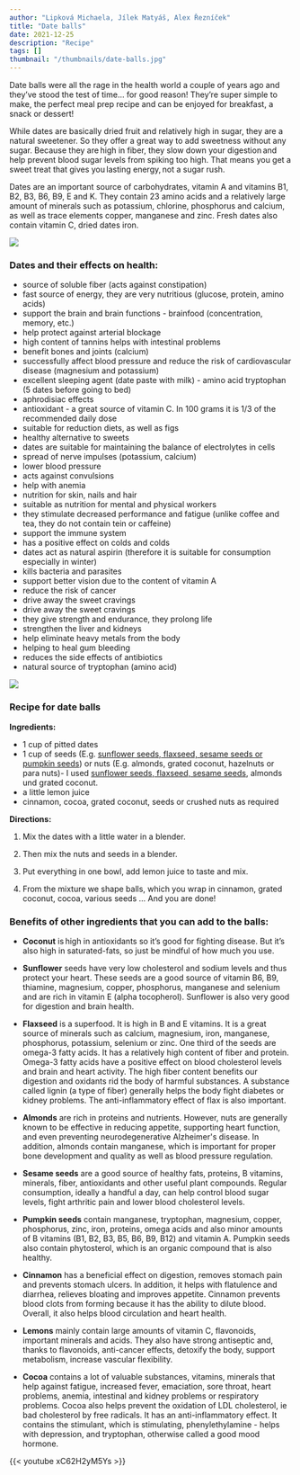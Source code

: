 ```yaml
---
author: "Lipková Michaela, Jílek Matyáš, Alex Řezníček"
title: "Date balls"
date: 2021-12-25
description: "Recipe"
tags: []
thumbnail: "/thumbnails/date-balls.jpg"
---
```


Date balls were all the rage in the health world a couple of years ago and they’ve stood the test of time… for good reason! They’re super simple to make, the perfect meal prep recipe and can be enjoyed for breakfast, a snack or dessert!

While dates are basically dried fruit and relatively high in sugar, they are a natural sweetener. So they offer a great way to add sweetness without any sugar. Because they are high in fiber, they slow down your digestion and help prevent blood sugar levels from spiking too high. That means you get a sweet treat that gives you lasting energy, not a sugar rush.

Dates are an important source of carbohydrates, vitamin A and vitamins B1, B2, B3, B6, B9, E and K. They contain 23 amino acids and a relatively large amount of minerals such as potassium, chlorine, phosphorus and calcium, as well as trace elements copper, manganese and zinc. Fresh dates also contain vitamin C, dried dates iron.

![](/images/date-balls/dates.png#center)

### Dates and their effects on health:

- source of soluble fiber (acts against constipation)
- fast source of energy, they are very nutritious (glucose, protein, amino acids)
- support the brain and brain functions - brainfood (concentration, memory, etc.)
- help protect against arterial blockage
- high content of tannins helps with intestinal problems
- benefit bones and joints (calcium)
- successfully affect blood pressure and reduce the risk of cardiovascular disease (magnesium and potassium)
- excellent sleeping agent (date paste with milk) - amino acid tryptophan (5 dates before going to bed)
- aphrodisiac effects
- antioxidant - a great source of vitamin C. In 100 grams it is 1/3 of the recommended daily dose
- suitable for reduction diets, as well as figs
- healthy alternative to sweets
- dates are suitable for maintaining the balance of electrolytes in cells
- spread of nerve impulses (potassium, calcium)
- lower blood pressure
- acts against convulsions
- help with anemia
- nutrition for skin, nails and hair
- suitable as nutrition for mental and physical workers
- they stimulate decreased performance and fatigue (unlike coffee and tea, they do not contain tein or caffeine)
- support the immune system
- has a positive effect on colds and colds
- dates act as natural aspirin (therefore it is suitable for consumption especially in winter)
- kills bacteria and parasites
- support better vision due to the content of vitamin A
- reduce the risk of cancer
- drive away the sweet cravings
- drive away the sweet cravings
- they give strength and endurance, they prolong life
- strengthen the liver and kidneys
- help eliminate heavy metals from the body
- helping to heal gum bleeding
- reduces the side effects of antibiotics
- natural source of tryptophan (amino acid)

![](/images/date-balls/balls.png#center)

### Recipe for date balls

**Ingredients:**

- 1 cup of pitted dates
- 1 cup of seeds (E.g. <u>sunflower seeds, flaxseed, sesame seeds or pumpkin seeds</u>) or nuts (E.g. almonds, grated coconut, hazelnuts or para
  nuts)- I used <u>sunflower seeds, flaxseed, sesame seeds</u>, almonds und grated coconut.
- a little lemon juice
- cinnamon, cocoa, grated coconut, seeds or crushed nuts as required

**Directions:**

1. Mix the dates with a little water in a blender.

2. Then mix the nuts and seeds in a blender.

3. Put everything in one bowl, add lemon juice to taste and mix.

4. From the mixture we shape balls, which you wrap in cinnamon, grated coconut, cocoa, various seeds ... And you are done!

### Benefits of other ingredients that you can add to the balls:

- **Coconut** is high in antioxidants so it’s good for fighting disease. But it’s also high in saturated-fats, so just be mindful of how much you use.

- **Sunflower** seeds have very low cholesterol and sodium levels and thus protect your heart. These seeds are a good source of vitamin B6, B9, thiamine, magnesium, copper, phosphorus, manganese and selenium and are rich in vitamin E (alpha tocopherol). Sunflower is also very good for digestion and brain health.

- **Flaxseed** is a superfood. It is high in B and E vitamins. It is a great source of minerals such as calcium, magnesium, iron, manganese, phosphorus, potassium, selenium or zinc. One third of the seeds are omega-3 fatty acids. It has a relatively high content of fiber and protein. Omega-3 fatty acids have a positive effect on blood cholesterol levels and brain and heart activity. The high fiber content benefits our digestion and oxidants rid the body of harmful substances. A substance called lignin (a type of fiber) generally helps the body fight diabetes or kidney problems. The anti-inflammatory effect of flax is also important.

- **Almonds** are rich in proteins and nutrients. However, nuts are generally known to be effective in reducing appetite, supporting heart function, and even preventing neurodegenerative Alzheimer's disease. In addition, almonds contain manganese, which is important for proper bone development and quality as well as blood pressure regulation.

- **Sesame seeds** are a good source of healthy fats, proteins, B vitamins, minerals, fiber, antioxidants and other useful plant compounds. Regular consumption, ideally a handful a day, can help control blood sugar levels, fight arthritic pain and lower blood cholesterol levels.

- **Pumpkin seeds** contain manganese, tryptophan, magnesium, copper, phosphorus, zinc, iron, proteins, omega acids and also minor amounts of B vitamins (B1, B2, B3, B5, B6, B9, B12) and vitamin A. Pumpkin seeds also contain phytosterol, which is an organic compound that is also healthy.

- **Cinnamon** has a beneficial effect on digestion, removes stomach pain and prevents stomach ulcers. In addition, it helps with flatulence and diarrhea, relieves bloating and improves appetite. Cinnamon prevents blood clots from forming because it has the ability to dilute blood. Overall, it also helps blood circulation and heart health.

- **Lemons** mainly contain large amounts of vitamin C, flavonoids, important minerals and acids. They also have strong antiseptic and, thanks to flavonoids, anti-cancer effects, detoxify the body, support metabolism, increase vascular flexibility.

- **Cocoa** contains a lot of valuable substances, vitamins, minerals that help against fatigue, increased fever, emaciation, sore throat, heart problems, anemia, intestinal and kidney problems or respiratory problems. Cocoa also helps prevent the oxidation of LDL cholesterol, ie bad cholesterol by free radicals. It has an anti-inflammatory effect. It contains the stimulant, which is stimulating, phenylethylamine - helps with depression, and tryptophan, otherwise called a good mood hormone.

{{< youtube xC62H2yM5Ys >}}
